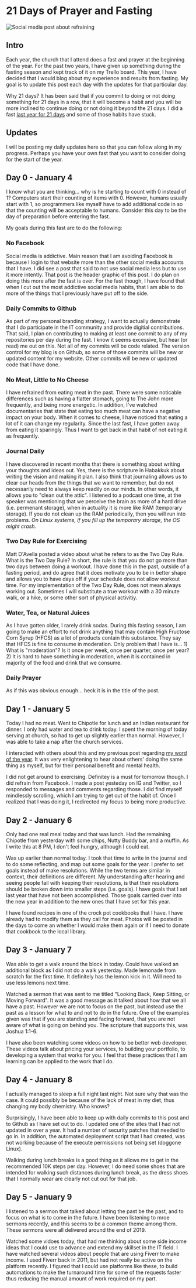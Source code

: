 # 21 Days of Prayer and Fasting 

![Social media post about refraining](../images/2020.01.04-21-days-of-prayer-and-fasting.png)

## Intro

Each year, the church that I attend does a fast and prayer at the beginning of the 
year. For the past two years, I have given up something during the fasting season
and kept track of it on my Trello board. 
This year, I have decided that I would blog about my experience and results 
from fasting. My goal is to update this post each day with the updates
for that particular day.

Why 21 days? It has been said that if you commit to doing or not doing something 
for 21 days in a row, that it will become a habit and you will be more inclined 
to continue doing or not doing it beyond the 21 days. I did a fast 
[last year for 21 days](../lifestyle/2019.08.15-21-days-for-a-new-habit) and some 
of those habits have stuck.

## Updates

I will be posting my daily updates here so that you can follow along in my 
progress. Perhaps you have your own fast that you want to consider doing for the 
start of the year.

## Day 0 - January 4

I know what you are thinking... why is he starting to count with 0 instead of 1? 
Computers start their counting of items with 0. However, humans usually 
start with 1, so programmers like myself have to add additional code in so that the 
counting will be acceptable to humans. Consider this day to be the day of 
preparation before entering the fast. 

My goals during this fast are to do the following:

### No Facebook 

Social media is addictive. Main reason that I am avoiding Facebook is because I login 
to that website more than the other social media accounts that I have. I did see 
a post that said to not use social media less but to use it more intently. That post 
is the header graphic of this post. I do plan on 
doing this more after the fast is over. For the fast though, I have found that when 
I cut out the most addictive social media habits, that I am able to do more of the 
things that I previously have put off to the side.

### Daily Commits to Github

As part of my personal branding strategy, I want to actually demonstrate that I do 
participate in the IT community and provide digitial contributions. That said, I
plan on contributing to making at least one commit to any of my repositories per day
during the fast. I know it seems excessive, but hear (or read) me out on this. 
Not all of my commits will be code related. The version control for my blog is 
on Github, so some of those commits will be new or updated content for my website. Other 
commits will be new or updated code that I have done. 

### No Meat, Little to No Cheese 

I have refrained from eating meat in the past. There were some noticable differences 
such as having a flatter stomach, going to The John more frequently, and being more 
energetic. In addition, I've watched documentaries that state that eating too much 
meat can have a negative impact on your body.
When it comes to cheese, I have noticed that eating a lot of it can change my 
regularity. Since the last fast, I have gotten away from eating it sparingly. Thus 
I want to get back in that habit of not eating it as frequently.

### Journal Daily

I have discovered in recent months that there is something about writing your 
thoughts and ideas out. Yes, there is the scripture in Habakkuk about writing the 
vision and making it plan. I also think that journaling allows us to clear our
heads from the things that we want to remember, but do not necessarily need to 
always keep readily on our minds. In other words, it allows you to "clean out 
the attic". 
I listened to a podcast one time, at the speaker was mentioning that we perceive 
the brain as more of a hard drive (i.e. permenant storage), when in actuality 
it is more like RAM (temporary storage). If you do not clean up the RAM
periodically, then you will run into problems. *On Linux systems, if you fill up 
the temporary storage, the OS might crash.*

### Two Day Rule for Exercising 

Matt D'Avella posted a video about what he refers to as the Two Day Rule. What is the 
Two Day Rule? In short, the rule is that you do not go more than two days between 
doing a workout. I have done this in the past, outside of a fasting period, and do 
agree that it does motivate you to be in better shape and allows you to have days 
off if your schedule does not allow workout time. For my implementation of the Two 
Day Rule, does not mean always working out. Sometimes I will substitute a true 
workout with a 30 minute walk, or a hike, or some other sort of physical activitiy. 

### Water, Tea, or Natural Juices

As I have gotten older, I rarely drink sodas. During this fasting season, I am 
going to make an effort to not drink anything that may contain High Fructose
Corn Syrup (HFCS) as a lot of products contain this substance. They say that HFCS 
is fine to consume in moderation. Only problem that I have is... 1) What is 
"moderation"? Is it once per week, once per quarter, once per year? 2) It is hard 
to have something in moderation, when it is contained in majority of the food 
and drink that we consume.

### Daily Prayer

As if this was obvious enough... heck it is in the title of the post.

## Day 1 - January 5

Today I had no meat. Went to Chipotle for lunch and an Indian restaurant for
dinner. I only had water and tea to drink today. I spent the morning of today
serving at church, so had to get up slightly earlier than normal. However, I was 
able to take a nap after the church services. 

I interacted with others about this and my previous post regarding 
[my word of the year](../2020.01.03-word-of-the-year.md). It was very enlightening 
to hear about others' doing the same thing as myself, but for their personal 
benefit and mental health. 

I did not get around to exercising. Definitey is a must for tomorrow though. I 
did refrain from Facebook. I made a post yesteday on IG and Twitter, so I
responded to messages and comments regarding those. I did find myself mindlessly
scrolling, which I am trying to get out of the habit of. Once I realized that 
I was doing it, I redirected my focus to being more productive.

## Day 2 - January 6

Only had one real meal today and that was lunch. Had the remaining Chipotle 
from yesterday with some chips, Nutty Buddy bar, and a muffin. As I write this at
8 PM, I don't feel hungry, although I could eat.

Was up earlier than normal today. I took that time to write in the journal and
to do some reflecting, and map out some goals for the year. I prefer to set goals 
instead of make resolutions. While the two terms are similar in context, their 
definitions are different. My understanding after hearing and seeing people fail 
with keeping their resolutions, is that their resolutions should be broken down
into smaller steps (i.e. goals). I have goals that I set last year that have not 
been accomplished. Those goals carried over into the new year in addition to the 
new ones that I have set for this year.

I have found recipes in one of the crock pot cookbooks that I have. I have already 
had to modify them as they call for meat. Photos will be posted in the days to 
come an whether I would make them again or if I need to donate that cookbook 
to the local library.

## Day 3 - January 7

Was able to get a walk around the block in today. Could have walked an additional 
block as I did not do a walk yesterday. Made lemonade from scratch for the first
time. It definitely has the lemon kick in it. Will need to use less lemons next
time.

Watched a sermon that was sent to me titled "Looking Back, Keep Sitting, or 
Moving Forward". It was a good message as it talked about how that we all have 
a past. However we are not to focus on the past, but instead use the past 
as a lesson for what to and not to do in the future. One of the examples given
was that if you are standing and facing forward, that you are not aware of what 
is going on behind you. The scripture that supports this, was Joshua 1:1-6. 

I have also been watching some videos on how to be better web developer. These 
videos talk about pricing your services, to building your portfolio, to developing
a system that works for you. I feel that these practices that I am learning 
can be applied to the work that I do.

## Day 4 - January 8

I actually managed to sleep a full night last night. Not sure why that was the
case. It could possibly be because of the lack of meat in my diet, thus 
changing my body chemistry. Who knows? 

Surprisingly, I have been able to keep up with daily commits to this post and 
to Github as I have set out to do.  I updated one of the sites that I had not 
updated in over a year. It had a number of security patches that needed to go 
in.  In addition, the automated deployment script that I had created, was not 
working because of the execute permissions not being set (doggone Linux). 

Walking during lunch breaks is a good thing as it allows me to get in the 
recommended 10K steps per day. However, I do need some shoes that are intended 
for walking such distances during lunch break, as the dress shoes that I normally
wear are clearly not cut out for that job. 
 
## Day 5 - January 9 

I listened to a sermon that talked about letting the past be the past, and 
to focus on what is to come in the future. I have been listening to mroe sermons
recently, and this seems to be a common theme among them. These sermons 
were all delivered around the end of 2019.

Watched some vidoes today, that had me thinking about some side income ideas
that I could use to advance and extend my skillset in the IT field. I have 
watched several videos about people that are using Fiverr to make income. I used 
Fiverr back in 2011, but had not really be active on the platform recently. I 
figured that I could use platforms like these, to build automations to make 
the turnaround time for some of the requests faster thus reducing the 
manual amount of work required on my part.


